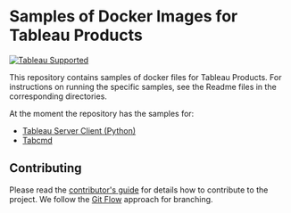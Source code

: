 # Samples of Docker Images for Tableau Products

[![Tableau Supported](https://img.shields.io/badge/Support%20Level-As%20Is-53bd92.svg)](https://www.tableau.com/support-levels-it-and-developer-tools)

This repository contains samples of docker files for Tableau Products. For instructions on running the specific samples, see the Readme files in the corresponding directories.

At the moment the repository has the samples for:
- [Tableau Server Client (Python)](./samples/serverapidocker/README.md)
- [Tabcmd](./samples/tabcmddocker/README.md)

## Contributing

Please read the [contributor's guide][ContribGuide] for details how to contribute to the project. We follow the [Git Flow][GitFlow] approach for branching. 

[ContribGuide]: http://tableau.github.io/contributing.html
[GitFlow]: http://nvie.com/posts/a-successful-git-branching-model/
[Tableau Server Client (Python)]:(https://github.com/tableau/server-client-python)
[Tabcmd]:(https://onlinehelp.tableau.com/current/server/en-us/tabcmd.htm)